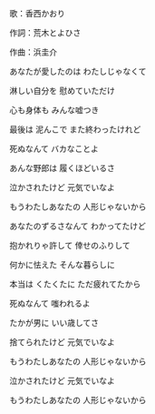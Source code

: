 歌：香西かおり

作詞：荒木とよひさ

作曲：浜圭介

あなたが愛したのは わたしじゃなくて

淋しい自分を 慰めていただけ

心も身体も みんな嘘つき

最後は 泥んこで また終わったけれど

死ぬなんて バカなことよ

あんな野郎は 履くほどいるさ

泣かされたけど 元気でいなよ

もうわたしあなたの 人形じゃないから

あなたのずるさなんて わかってたけど

抱かれりゃ許して 倖せのふりして

何かに怯えた そんな暮らしに

本当は くたくたに ただ疲れてたから

死ぬなんて 嗤われるよ

たかが男に いい歳してさ

捨てられたけど 元気でいなよ

もうわたしあなたの 人形じゃないから

泣かされたけど 元気でいなよ

もうわたしあなたの 人形じゃないから

